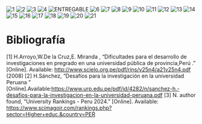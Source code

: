 ![1](https://github.com/user-attachments/assets/d17a0d5a-553d-4718-8f3b-7aac4ec06d6d)
![2](https://github.com/user-attachments/assets/f0bc1ea1-ceb7-429e-a7c2-51195a777493)
![3](https://github.com/user-attachments/assets/0d19188c-e758-4754-b624-354c3ba1e41a)
![4](https://github.com/user-attachments/assets/3be421ee-36f8-4863-a024-5fa4da48763e)
![ENTREGABLE](https://github.com/user-attachments/assets/1f435bdb-55c9-40d8-b9b6-8ea4337528c6)
![6](https://github.com/user-attachments/assets/44e42d46-8783-4d09-a5ea-ed817f2556c9)
![7](https://github.com/user-attachments/assets/1106e2ca-a37d-42d2-843c-42f7e7726b34)
![8](https://github.com/user-attachments/assets/82fd5532-ddf9-4557-bd61-2f23d10f408c)
![9](https://github.com/user-attachments/assets/9fff38b5-2985-4b36-9c01-92c90b4d584a)
![10](https://github.com/user-attachments/assets/fb9d5ada-92f0-4e99-a90a-cc3e7120e2bf)
![11](https://github.com/user-attachments/assets/cb790f13-300d-42b4-a2e8-c353c89cb992)
![12](https://github.com/user-attachments/assets/b6926f70-14e6-4db5-86ec-422eb4fa4486)
![13](https://github.com/user-attachments/assets/3be15aef-61d9-4b52-a6ff-f7f1bfa07595)
![14](https://github.com/user-attachments/assets/f592c36a-1278-4801-a05e-c2cf93542955)
![15](https://github.com/user-attachments/assets/2bb90c71-23e0-44a8-910f-5d3f245874a1)
![16](https://github.com/user-attachments/assets/40fb715b-d2b3-499c-a591-82f742fef5e9)
![17](https://github.com/user-attachments/assets/d5e37639-52cb-4fc5-a504-02d72145298b)
![18](https://github.com/user-attachments/assets/1201af85-d24f-488e-95d3-0b0054b86d55)
![19](https://github.com/user-attachments/assets/c28d032d-e599-4458-a4b4-9ebf2708d875)
![20](https://github.com/user-attachments/assets/0aba9a86-8878-4f42-b0a2-10e136d09124)
![21](https://github.com/user-attachments/assets/97e6f4b3-1739-4a92-8b64-cdbbe5009577)

# Bibliografía
[1]  H.Arroyo,W.De la Cruz,E. Miranda , “Dificultades para el desarrollo de investigaciones en pregrado en una universidad pública de provincia,Perú  .” [Online]. Available: http://www.scielo.org.pe/pdf/rins/v25n4/a21v25n4.pdf (2008)
[2] H.Sánchez, “Desafíos para la investigación en la universidad Peruana ” [Online].Available:https://www.urp.edu.pe/pdf/id/4282/n/sanchez-h.-desafios-para-la-investigacion-en-la-universidad-peruana.pdf
[3] N. author found, “University Rankings - Peru 2024.” [Online]. Available: https://www.scimagoir.com/rankings.php?sector=Higher+educ.&country=PER
